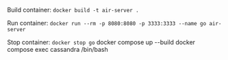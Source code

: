 Build container:
`docker build -t air-server .`

Run container:
`docker run --rm -p 8080:8080 -p 3333:3333 --name go air-server`

Stop container:
`docker stop go`
docker compose up --build
docker compose exec cassandra /bin/bash
